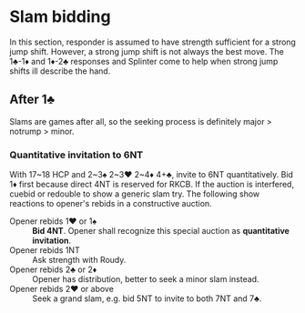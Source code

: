 Slam bidding
============
In this section, responder is assumed to have strength sufficient for a strong
jump shift.  However, a strong jump shift is not always the best move.  The
1♣-1♦ and 1♦-2♣ responses and Splinter come to help when strong jump shifts ill
describe the hand.

After 1♣
--------
Slams are games after all, so the seeking process is definitely major > notrump
\> minor.

### Quantitative invitation to 6NT ###
With 17~18 HCP and 2~3♠ 2~3♥ 2~4♦ 4+♣, invite to 6NT quantitatively.  Bid 1♦
first because direct 4NT is reserved for RKCB.  If the auction is interfered,
cuebid or redouble to show a generic slam try.  The following show reactions
to opener's rebids in a constructive auction.

<dl>
  <dt>Opener rebids 1♥ or 1♠</dt>
  <dd><strong>Bid 4NT</strong>.  Opener shall recognize this special auction as <strong>quantitative invitation</strong>.</dd>

  <dt>Opener rebids 1NT</dt>
  <dd>Ask strength with Roudy.</dd>

  <dt>Opener rebids 2♣ or 2♦</dt>
  <dd>Opener has distribution, better to seek a minor slam instead.</dd>

  <dt>Opener rebids 2♥ or above</dt>
  <dd>Seek a grand slam, e.g. bid 5NT to invite to both 7NT and 7♣.</dd>
</dl>
